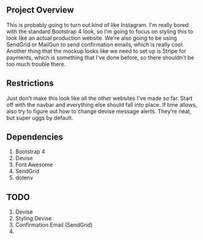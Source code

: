 ## Project Overview
This is probably going to turn out kind of like Instagram. I'm really bored with the standard Bootstrap 4 look, so I'm going to focus on styling this to look like an actual production website. We're also going to be using SendGrid or MailGun to send confirmation emails, which is really cool. Another thing that the mockup looks like we need to set up is Stripe for payments, which is something that I've done before, so there shouldn't be too much trouble there.

## Restrictions
Just don't make this look like all the other websites I've made so far. Start off with the navbar and everything else should fall into place. If time allows, also try to figure out how to change devise message alerts. They're neat, but super uggs by default.

## Dependencies
1. Bootstrap 4
2. Devise
3. Font Awesome
4. SendGrid
5. dotenv

## TODO
1. Devise
2. Styling Devise
3. Confirmation Email (SendGrid)
4.
